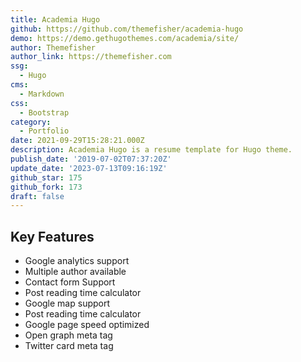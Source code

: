 ```yaml
---
title: Academia Hugo
github: https://github.com/themefisher/academia-hugo
demo: https://demo.gethugothemes.com/academia/site/
author: Themefisher
author_link: https://themefisher.com
ssg:
  - Hugo
cms:
  - Markdown
css:
  - Bootstrap
category:
  - Portfolio
date: 2021-09-29T15:28:21.000Z
description: Academia Hugo is a resume template for Hugo theme.
publish_date: '2019-07-02T07:37:20Z'
update_date: '2023-07-13T09:16:19Z'
github_star: 175
github_fork: 173
draft: false
---
```


## Key Features

- Google analytics support
- Multiple author available
- Contact form Support
- Post reading time calculator
- Google map support
- Post reading time calculator
- Google page speed optimized
- Open graph meta tag
- Twitter card meta tag
